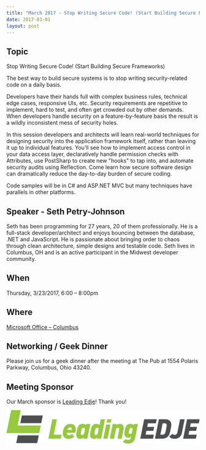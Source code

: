 ```yaml
---
title: "March 2017 - Stop Writing Secure Code! (Start Building Secure Frameworks)"
date: 2017-03-01
layout: post
---
```


## Topic

Stop Writing Secure Code! (Start Building Secure Frameworks)

The best way to build secure systems is to stop writing security-related code on a daily basis.

Developers have their hands full with complex business rules, technical edge cases, responsive UIs, etc. Security requirements are repetitive to implement, hard to test, and often get crowded out by other demands. When developers handle security on a feature-by-feature basis the result is a wildly inconsistent mess of security holes.

In this session developers and architects will learn real-world techniques for designing security into the application framework itself, rather than leaving it up to individual features. You’ll see how to implement access control in your data access layer, declaratively handle permission checks with Attributes, use PostSharp to create new "hooks" to tap into, and automate security audits using Reflection. Come learn how secure software design can dramatically reduce the day-to-day burden of secure coding.

Code samples will be in C# and ASP.NET MVC but many techniques have parallels in other platforms.

## Speaker - Seth Petry-Johnson

Seth has been programming for 27 years, 20 of them professionally. He is a full-stack developer/architect and enjoys bouncing between the database, .NET and JavaScript. He is passionate about bringing order to chaos through clean architecture, simple designs and testable code. Seth lives in Columbus, OH and is an active participant in the Midwest developer community.

## When

Thursday, 3/23/2017, 6:00 – 8:00pm

## Where

[Microsoft Office – Columbus](http://maps.google.com/maps?f=q&amp;hl=en&amp;q=8800+Lyra+Dr.+Columbus,+OH+43240&amp;om=1)

## Networking / Geek Dinner

Please join us for a geek dinner after the meeting at The Pub at 1554 Polaris Parkway, Columbus, Ohio 43240.

## Meeting Sponsor

Our March sponsor is [Leading Edje](http://leadingedje.com/)! Thank you!

[![Leading Edje](/images/sponsors/Leading_Edge_Logo_2_Color.jpg)](http://leadingedje.com/)